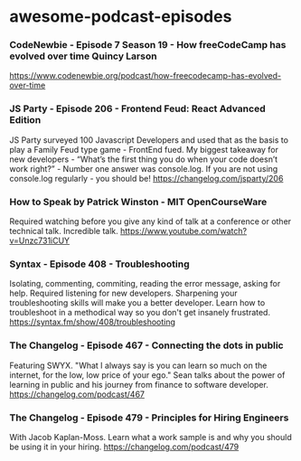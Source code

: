 # awesome-podcast-episodes


### CodeNewbie - Episode 7 Season 19 - How freeCodeCamp has evolved over time Quincy Larson
https://www.codenewbie.org/podcast/how-freecodecamp-has-evolved-over-time


### JS Party - Episode 206 - Frontend Feud: React Advanced Edition
JS Party surveyed 100 Javascript Developers and used that as the basis to play a Family Feud type game - FrontEnd fued. 
My biggest takeaway for new developers - “What’s the first thing you do when your code doesn’t work right?” - Number one answer was console.log.
If you are not using console.log regularly - you should be! https://changelog.com/jsparty/206

### How to Speak by Patrick Winston - MIT OpenCourseWare

Required watching before you give any kind of talk at a conference or other technical talk. Incredible talk. 
https://www.youtube.com/watch?v=Unzc731iCUY

### Syntax - Episode 408 - Troubleshooting
Isolating, commenting, commiting, reading the error message, asking for help. Required listening for new developers. Sharpening your troubleshooting skills will make you a better developer. Learn how to troubleshoot in a methodical way so you don't get insanely frustrated. 
https://syntax.fm/show/408/troubleshooting

### The Changelog - Episode 467 - Connecting the dots in public
Featuring SWYX. "What I always say is you can learn so much on the internet, for the low, low
price of your ego." Sean talks about the power of learning in public and his
journey from finance to software developer. 
https://changelog.com/podcast/467

### The Changelog - Episode 479 - Principles for Hiring Engineers
With Jacob Kaplan-Moss. Learn what a work sample is and why you should be using it in your hiring.
https://changelog.com/podcast/479


